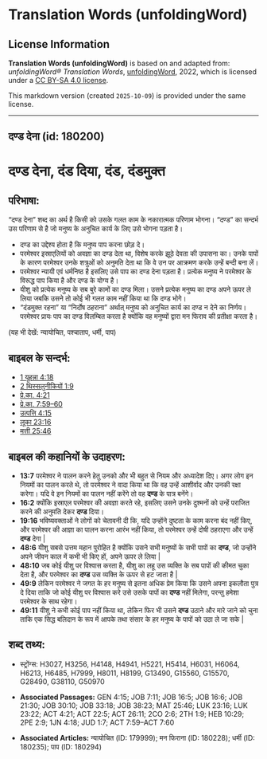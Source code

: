 # Translation Words (unfoldingWord)

## License Information

**Translation Words (unfoldingWord)** is based on and adapted from: _unfoldingWord® Translation Words_, [unfoldingWord](https://unfoldingword.org/utw), 2022, which is licensed under a [CC BY-SA 4.0 license](https://creativecommons.org/licenses/by-sa/4.0/legalcode.en).

This markdown version (created `2025-10-09`) is provided under the same license.



--------------------------------

## दण्ड देना (id: 180200)

दण्ड देना, दंड दिया, दंड, दंडमुक्त
==================================

परिभाषा:
--------

“दण्ड देना” शब्द का अर्थ है किसी को उसके गलत काम के नकारात्मक परिणाम भोगना। “दण्ड” का सन्दर्भ उस परिणाम से है जो मनुष्य के अनुचित कार्य के लिए उसे भोगना पड़ता है।

* दण्ड का उद्देश्य होता है कि मनुष्य पाप करना छोड़ दे।
* परमेश्वर इस्राएलियों को अवज्ञा का दण्ड देता था, विशेष करके झूठे देवता की उपासना का। उनके पापों के कारण परमेश्वर उनके शत्रुओं को अनुमति देता था कि वे उन पर आक्रमण करके उन्हें बन्दी बना लें।
* परमेश्वर न्यायी एवं धर्मनिष्ठ है इसलिए उसे पाप का दण्ड देना पड़ता है। प्रत्येक मनुष्य ने परमेश्वर के विरूद्ध पाप किया है और दण्ड के योग्य है।
* यीशु को प्रत्येक मनुष्य के सब बुरे कामों का दण्ड मिला। उसने प्रत्येक मनुष्य का दण्ड अपने ऊपर ले लिया जबकि उसने तो कोई भी गलत काम नहीं किया था कि दण्ड भोगे।
* “दंडमुक्त रहना” या “निर्दोष ठहराना” अर्थात् मनुष्य को अनुचित कार्य का दण्ड न देने का निर्णय। परमेश्वर प्रायः पाप का दण्ड विलम्बित करता है क्योंकि वह मनुष्यों द्वारा मन फिराव की प्रतीक्षा करता है।

(यह भी देखें: न्यायोचित, पश्चाताप, धर्मी, पाप)

बाइबल के सन्दर्भ:
-----------------

* [1 यूहन्ना 4:18](https://ref.ly/1John0:0)
* [2 थिस्सलुनीकियों 1:9](https://ref.ly/2Thess0:0)
* [प्रे.का. 4:21](https://ref.ly/Acts4:21)
* [प्रे.का. 7:59–60](https://ref.ly/Acts7:59-Acts7:60)
* [उत्पत्ति 4:15](https://ref.ly/Gen4:15)
* [लूका 23:16](https://ref.ly/Luke23:16)
* [मत्ती 25:46](https://ref.ly/Matt25:46)

बाइबल की कहानियों के उदाहरण:
----------------------------

* **13:7** परमेश्वर ने पालन करने हेतु उनको और भी बहुत से नियम और अध्यादेश दिए। अगर लोग इन नियमों का पालन करते थे, तो परमेश्वर ने वादा किया था कि वह उन्हें आशीर्वाद और उनकी रक्षा करेगा। यदि वे इन नियमों का पालन नहीं करेंगे तो वह **दण्ड** के पात्र बनेंगे।
* **16:2** क्योंकि इस्राएल परमेश्वर की अवज्ञा करते रहे, इसलिए उसने उनके दुश्मनों को उन्हें पराजित करने की अनुमति देकर **दण्ड** दिया।
* **19:16** भविष्यवक्ताओं ने लोगों को चेतावनी दी कि, यदि उन्होंने दुष्टता के काम करना बंद नहीं किए, और परमेश्वर की आज्ञा का पालन करना आरंभ नहीं किया, तो परमेश्वर उन्हें दोषी ठहराएगा और उन्हें **दण्ड** देगा \|
* **48:6** यीशु सबसे उत्तम महान पुरोहित है क्योंकि उसने सभी मनुष्यों के सभी पापों का **दण्ड**, जो उन्होंने अपने जीवन काल में कभी भी किए हों, अपने ऊपर ले लिया \|
* **48:10** जब कोई यीशु पर विश्वास करता है, यीशु का लहू उस व्यक्ति के सब पापों की कीमत चुका देता है, और परमेश्वर का **दण्ड** उस व्यक्ति के ऊपर से हट जाता है \|
* **49:9** लेकिन परमेश्वर ने जगत के हर मनुष्य से इतना अधिक प्रेम किया कि उसने अपना इकलौता पुत्र दे दिया ताकि जो कोई यीशु पर विश्वास करे उसे उसके पापों का **दण्ड** नहीं मिलेगा, परन्तु हमेशा परमेश्वर के साथ रहेगा।
* **49:11** यीशु ने कभी कोई पाप नहीं किया था, लेकिन फिर भी उसने **दण्ड** उठाने और मारे जाने को चुना ताकि एक सिद्ध बलिदान के रूप में आपके तथा संसार के हर मनुष्य के पापों को उठा ले जा सके \|

शब्द तथ्य:
----------

* स्ट्रोंग्स: H3027, H3256, H4148, H4941, H5221, H5414, H6031, H6064, H6213, H6485, H7999, H8011, H8199, G13490, G15560, G15570, G28490, G38110, G50970

* **Associated Passages:** GEN 4:15; JOB 7:11; JOB 16:5; JOB 16:6; JOB 21:30; JOB 30:10; JOB 33:18; JOB 38:23; MAT 25:46; LUK 23:16; LUK 23:22; ACT 4:21; ACT 22:5; ACT 26:11; 2CO 2:6; 2TH 1:9; HEB 10:29; 2PE 2:9; 1JN 4:18; JUD 1:7; ACT 7:59–ACT 7:60
* **Associated Articles:** न्यायोचित (ID: 179999); मन फिराना (ID: 180228); धर्मी (ID: 180235); पाप (ID: 180294)

